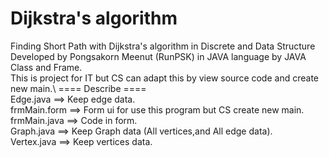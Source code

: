 # Dijkstra's algorithm
Finding Short Path with Dijkstra's algorithm in Discrete and Data Structure\
Developed by Pongsakorn Meenut (RunPSK) in JAVA language by JAVA Class and Frame.\
This is project for IT but CS can adapt this by view source code and create new main.\\
==== Describe ====\
Edge.java ==> Keep edge data.\
frmMain.form ==> Form ui for use this program but CS create new main.\
frmMain.java ==> Code in form.\
Graph.java ==> Keep Graph data (All vertices,and All edge data).\
Vertex.java ==> Keep vertices data.
